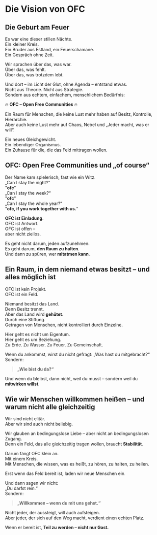 # Die Vision von OFC

## Die Geburt am Feuer

Es war eine dieser stillen Nächte.  
Ein kleiner Kreis.  
Ein Bruder aus Estland, ein Feuerschamane.  
Ein Gespräch ohne Zeit.

Wir sprachen über das, was war.  
Über das, was fehlt.  
Über das, was trotzdem lebt.

Und dort – im Licht der Glut, ohne Agenda – entstand etwas.  
Nicht aus Theorie. Nicht aus Strategie.  
Sondern aus echtem, einfachem, menschlichem Bedürfnis:

🔥 **OFC – Open Free Communities** 🔥

Ein Raum für Menschen, die keine Lust mehr haben auf Besitz, Kontrolle, Hierarchie.  
Aber auch keine Lust mehr auf Chaos, Nebel und „Jeder macht, was er will“.

Ein neues Gleichgewicht.  
Ein lebendiger Organismus.  
Ein Zuhause für die, die das Feld mittragen wollen.

## OFC: Open Free Communities und „of course“

Der Name kam spielerisch, fast wie ein Witz.  
„Can I stay the night?“  
"**ofc**"  
„Can I stay the week?“  
"**ofc**"  
„Can I stay the whole year?“  
"**ofc, if you work together with us.**"

**OFC ist Einladung.**  
OFC ist Antwort.  
OFC ist offen –  
aber nicht ziellos.

Es geht nicht darum, jeden aufzunehmen.  
Es geht darum, **den Raum zu halten**.  
Und dann zu spüren, wer **mitatmen kann**.  

## Ein Raum, in dem niemand etwas besitzt – und alles möglich ist

OFC ist kein Projekt.  
OFC ist ein Feld.

Niemand besitzt das Land.  
Denn Besitz trennt.  
Aber das Land wird **gehütet**.  
Durch eine Stiftung.  
Getragen von Menschen, nicht kontrolliert durch Einzelne.

Hier geht es nicht um Eigentum.  
Hier geht es um Beziehung.  
Zu Erde. Zu Wasser. Zu Feuer. Zu Gemeinschaft.

Wenn du ankommst, wirst du nicht gefragt: „Was hast du mitgebracht?“  
Sondern:  
> **„Wie bist du da?“**

Und wenn du bleibst, dann nicht, weil du musst – sondern weil du **mitwirken willst**.

## Wie wir Menschen willkommen heißen – und warum nicht alle gleichzeitig

Wir sind nicht elitär.  
Aber wir sind auch nicht beliebig.

Wir glauben an bedingungslose Liebe – aber nicht an bedingungslosen Zugang.  
Denn ein Feld, das alle gleichzeitig tragen wollen, braucht **Stabilität**.

Darum fängt OFC klein an.  
Mit einem Kreis.  
Mit Menschen, die wissen, was es heißt, zu hören, zu halten, zu heilen.

Erst wenn das Feld bereit ist, laden wir neue Menschen ein.

Und dann sagen wir nicht:  
„Du darfst rein.“  
Sondern:  
> **„Willkommen – wenn du mit uns gehst.“**

Nicht jeder, der aussteigt, will auch aufsteigen.  
Aber jeder, der sich auf den Weg macht, verdient einen echten Platz.  

Wenn er bereit ist, **Teil zu werden – nicht nur Gast.**